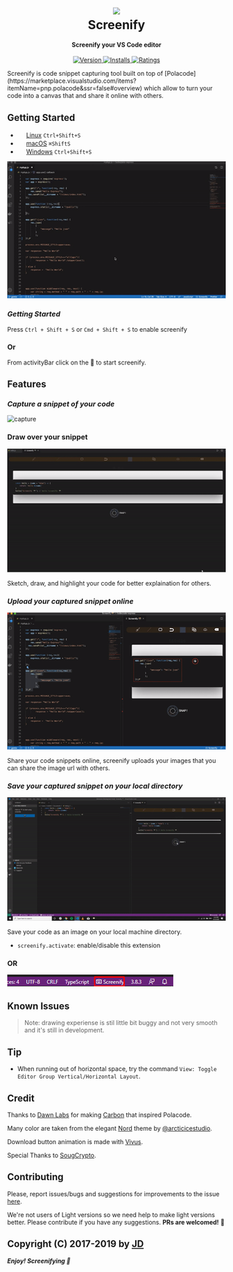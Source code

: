 <h1 align="center">
  <br>
  <a href="https://marketplace.visualstudio.com/items?itemName=adammomen.screenify">
    <img src="https://avatars2.githubusercontent.com/u/61951664?s=200&v=4">
  </a>
  <br>
  Screenify
  <br>
</h1>
<h4 align="center"> Screenify your VS Code editor</h4>

<p align="center">
  <a href="https://marketplace.visualstudio.com/items?itemName=adammomen.screenify">
    <img src="https://vsmarketplacebadge.apphb.com/version-short/adammomen.screenify.svg?style=flat-square" alt="Version">
  </a>
  <a href="https://marketplace.visualstudio.com/items?itemName=adammomen.screenify">
    <img src="https://vsmarketplacebadge.apphb.com/installs/adammomen.screenify.svg?style=flat-square" alt="Installs">
  </a>
  <a href="https://marketplace.visualstudio.com/items?itemName=adammomen.screenify">
    <img src="https://vsmarketplacebadge.apphb.com/rating/adammomen.screenify.svg?style=flat-square" alt="Ratings">
  </a>
</p>
Screenify is code snippet capturing tool built on top of [Polacode](https://marketplace.visualstudio.com/items?itemName=pnp.polacode&ssr=false#overview) which allow to turn your code into a canvas that and share it online with others.

## Getting Started

  - <img src="https://www.kernel.org/theme/images/logos/favicon.png" width=16 height=16/> <a href="https://code.visualstudio.com/shortcuts/keyboard-shortcuts-linux.pdf">Linux</a> `Ctrl+Shift+S`
  - <img src="https://developer.apple.com/favicon.ico" width=16 height=16/> <a href="https://code.visualstudio.com/shortcuts/keyboard-shortcuts-macos.pdf">macOS</a> `⌘ShiftS`
  - <img src="https://www.microsoft.com/favicon.ico" width=16 height=16/> <a href="https://code.visualstudio.com/shortcuts/keyboard-shortcuts-windows.pdf">Windows</a> `Ctrl+Shift+S`

![Screenify](./demo/screenify.gif)

### *Getting Started*

Press `Ctrl + Shift + S`  or  `Cmd + Shift + S` to enable screenify

### Or

From activityBar click on the 📸 to start screenify.

## Features

### *Capture a snippet of your code*

![capture](./demo/capture.gif)


### Draw over your snippet

![!Draw](./demo/draw.gif)

Sketch, draw, and highlight your code for better explaination for others.

### *Upload your captured snippet online*
  
![!upload](./demo/upload.gif)

Share your code snippets online, screenify uploads your images that you can share the image url with others.

### *Save your captured snippet on your local directory*

![!save](./demo/save.gif)

Save your code as an image on your local machine directory.

* `screenify.activate`: enable/disable this extension
  
### OR

![launchWithActivityBar](./demo/activityBar.png)

## Known Issues

>Note: drawing experiense is stil little bit buggy and not very smooth and it's still in development.

## Tip

- When running out of horizontal space, try the command `View: Toggle Editor Group Vertical/Horizontal Layout`.

## Credit

Thanks to [Dawn Labs](https://dawnlabs.io) for making [Carbon](https://carbon.now.sh) that inspired Polacode.

Many color are taken from the elegant [Nord](https://github.com/arcticicestudio/nord) theme by [@arcticicestudio](https://github.com/arcticicestudio).

Download button animation is made with [Vivus](https://github.com/maxwellito/vivus).



Special Thanks to [SougCrypto](https://github.com/Soug-crypto).


## Contributing

Please, report issues/bugs and suggestions for improvements to the issue [here](https://github.com/screenify/screenify-vscode/issues).

We're not users of Light versions so we need help to make light versions better. Please contribute if you have any suggestions. **PRs are welcomed!** :rocket:

Copyright (C) 2017-2019 by [JD](https://github.com/adammomen)
-----------------------------------------------------------------------------------------------------------
***Enjoy! Screenifying 📸***
